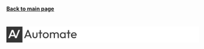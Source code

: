 **[Back to main page](https://github.com/AlgoView/.github/blob/README.md)**
# ![Automate](https://raw.githubusercontent.com/AlgoView/.github/main/resources/AV-AUTOMATE_head.jpg)